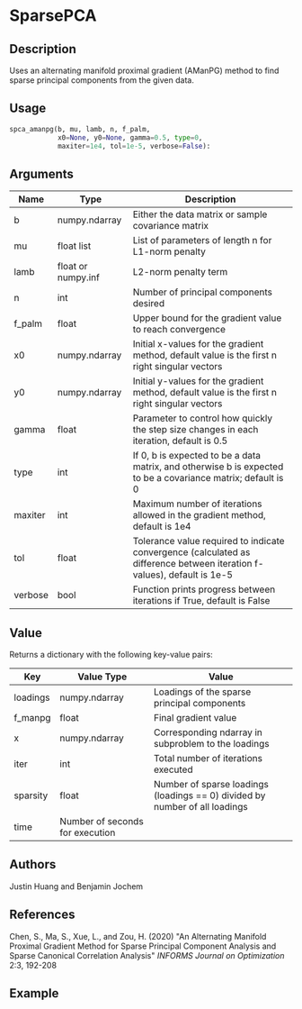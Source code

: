 # SparsePCA

## Description

Uses an alternating manifold proximal gradient (AManPG) method to find sparse principal components from the given data.

## Usage

```python
spca_amanpg(b, mu, lamb, n, f_palm, 
            x0=None, y0=None, gamma=0.5, type=0, 
            maxiter=1e4, tol=1e-5, verbose=False):
```

## Arguments

| Name | Type | Description |
| --- | --- | --- |
| b | numpy.ndarray | Either the data matrix or sample covariance matrix |
| mu | float list | List of parameters of length n for L1-norm penalty |
| lamb | float or numpy.inf | L2-norm penalty term |
| n | int | Number of principal components desired |
| f_palm | float | Upper bound for the gradient value to reach convergence |
| x0 | numpy.ndarray | Initial x-values for the gradient method, default value is the first n right singular vectors |
| y0 | numpy.ndarray | Initial y-values for the gradient method, default value is the first n right singular vectors |
| gamma | float | Parameter to control how quickly the step size changes in each iteration, default is 0.5 |
| type | int | If 0, b is expected to be a data matrix, and otherwise b is expected to be a covariance matrix; default is 0 |
| maxiter | int | Maximum number of iterations allowed in the gradient method, default is 1e4 |
| tol | float | Tolerance value required to indicate convergence (calculated as difference between iteration f-values), default is 1e-5 |
| verbose | bool | Function prints progress between iterations if True, default is False |

## Value

Returns a dictionary with the following key-value pairs:

| Key | Value Type | Value |
| --- | --- | --- |
| loadings | numpy.ndarray | Loadings of the sparse principal components |
| f_manpg | float | Final gradient value |
| x | numpy.ndarray | Corresponding ndarray in subproblem to the loadings |
| iter | int | Total number of iterations executed |
| sparsity | float | Number of sparse loadings (loadings == 0) divided by number of all loadings |
| time | Number of seconds for execution |

## Authors
 
Justin Huang and Benjamin Jochem

## References

Chen, S., Ma, S., Xue, L., and Zou, H. (2020) "An Alternating Manifold Proximal Gradient Method for Sparse Principal Component Analysis and Sparse Canonical Correlation Analysis" *INFORMS Journal on Optimization* 2:3, 192-208

## Example


